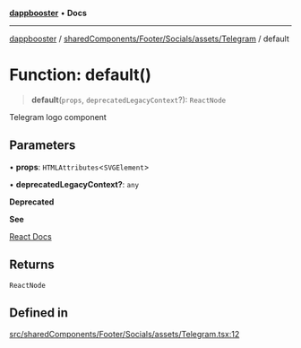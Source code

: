 [**dappbooster**](../../../../../../README.md) • **Docs**

***

[dappbooster](../../../../../../modules.md) / [sharedComponents/Footer/Socials/assets/Telegram](../README.md) / default

# Function: default()

> **default**(`props`, `deprecatedLegacyContext`?): `ReactNode`

Telegram logo component

## Parameters

• **props**: `HTMLAttributes`\<`SVGElement`\>

• **deprecatedLegacyContext?**: `any`

**Deprecated**

**See**

[React Docs](https://legacy.reactjs.org/docs/legacy-context.html#referencing-context-in-lifecycle-methods)

## Returns

`ReactNode`

## Defined in

[src/sharedComponents/Footer/Socials/assets/Telegram.tsx:12](https://github.com/bootnodedev/dAppBooster/blob/f016c1ebca45f77d0633b6815de7286e523f8f20/src/sharedComponents/Footer/Socials/assets/Telegram.tsx#L12)
